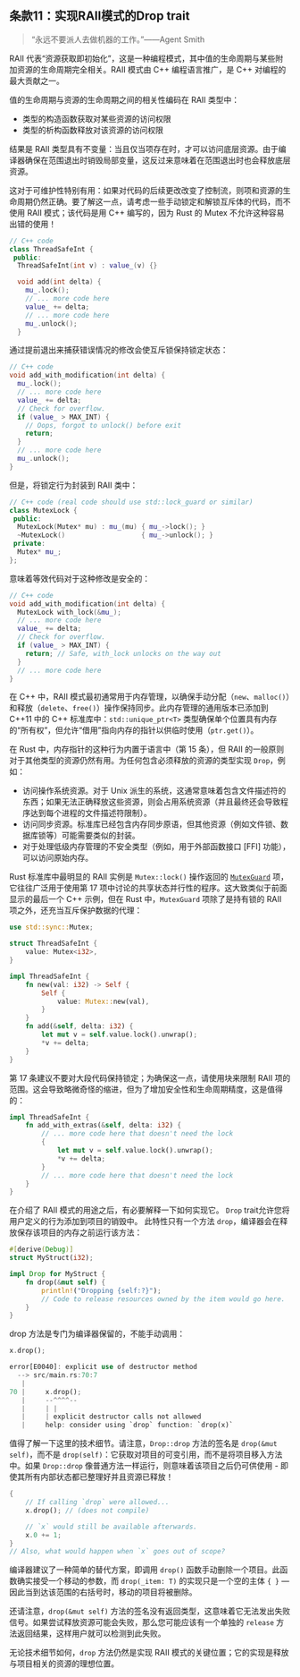 ## 条款11：实现RAII模式的Drop trait

> “永远不要派人去做机器的工作。”——Agent Smith

RAII 代表“资源获取即初始化”，这是一种编程模式，其中值的生命周期与某些附加资源的生命周期完全相关。RAII 模式由 C++ 编程语言推广，是 C++ 对编程的最大贡献之一。

值的生命周期与资源的生命周期之间的相关性编码在 RAII 类型中：

* 类型的构造函数获取对某些资源的访问权限
* 类型的析构函数释放对该资源的访问权限

结果是 RAII 类型具有不变量：当且仅当项存在时，才可以访问底层资源。由于编译器确保在范围退出时销毁局部变量，这反过来意味着在范围退出时也会释放底层资源。

这对于可维护性特别有用：如果对代码的后续更改改变了控制流，则项和资源的生命周期仍然正确。要了解这一点，请考虑一些手动锁定和解锁互斥体的代码，而不使用 RAII 模式；该代码是用 C++ 编写的，因为 Rust 的 Mutex 不允许这种容易出错的使用！

```cpp
// C++ code
class ThreadSafeInt {
 public:
  ThreadSafeInt(int v) : value_(v) {}

  void add(int delta) {
    mu_.lock();
    // ... more code here
    value_ += delta;
    // ... more code here
    mu_.unlock();
  }
```

通过提前退出来捕获错误情况的修改会使互斥锁保持锁定状态：

```cpp
// C++ code
void add_with_modification(int delta) {
  mu_.lock();
  // ... more code here
  value_ += delta;
  // Check for overflow.
  if (value_ > MAX_INT) {
    // Oops, forgot to unlock() before exit
    return;
  }
  // ... more code here
  mu_.unlock();
}
```

但是，将锁定行为封装到 RAII 类中：

```cpp
// C++ code (real code should use std::lock_guard or similar)
class MutexLock {
 public:
  MutexLock(Mutex* mu) : mu_(mu) { mu_->lock(); }
  ~MutexLock()                   { mu_->unlock(); }
 private:
  Mutex* mu_;
};
```

意味着等效代码对于这种修改是安全的：

```cpp
// C++ code
void add_with_modification(int delta) {
  MutexLock with_lock(&mu_);
  // ... more code here
  value_ += delta;
  // Check for overflow.
  if (value_ > MAX_INT) {
    return; // Safe, with_lock unlocks on the way out
  }
  // ... more code here
}
```

在 C++ 中，RAII 模式最初通常用于内存管理，以确保手动分配（`new`、`malloc()`）和释放（`delete`、`free()`）操作保持同步。此内存管理的通用版本已添加到 C++11 中的 C++ 标准库中：`std::unique_ptr<T>` 类型确保单个位置具有内存的“所有权”，但允许“借用”指向内存的指针以供临时使用（`ptr.get()`）。

在 Rust 中，内存指针的这种行为内置于语言中（第 15 条），但 RAII 的一般原则对于其他类型的资源仍然有用。为任何包含必须释放的资源的类型实现 `Drop`，例如：

* 访问操作系统资源。对于 Unix 派生的系统，这通常意味着包含文件描述符的东西；如果无法正确释放这些资源，则会占用系统资源（并且最终还会导致程序达到每个进程的文件描述符限制）。
* 访问同步资源。标准库已经包含内存同步原语，但其他资源（例如文件锁、数据库锁等）可能需要类似的封装。
* 对于处理低级内存管理的不安全类型（例如，用于外部函数接口 [FFI] 功能），可以访问原始内存。

Rust 标准库中最明显的 RAII 实例是 `Mutex::lock()` 操作返回的 [`MutexGuard`](https://doc.rust-lang.org/std/sync/struct.MutexGuard.html) 项，它往往广泛用于使用第 17 项中讨论的共享状态并行性的程序。这大致类似于前面显示的最后一个 C++ 示例，但在 Rust 中，`MutexGuard` 项除了是持有锁的 RAII 项之外，还充当互斥保护数据的代理：

```rust
use std::sync::Mutex;

struct ThreadSafeInt {
    value: Mutex<i32>,
}

impl ThreadSafeInt {
    fn new(val: i32) -> Self {
        Self {
            value: Mutex::new(val),
        }
    }
    fn add(&self, delta: i32) {
        let mut v = self.value.lock().unwrap();
        *v += delta;
    }
}
```

第 17 条建议不要对大段代码保持锁定；为确保这一点，请使用块来限制 RAII 项的范围。这会导致略微奇怪的缩进，但为了增加安全性和生命周期精度，这是值得的：

```rust
impl ThreadSafeInt {
    fn add_with_extras(&self, delta: i32) {
        // ... more code here that doesn't need the lock
        {
            let mut v = self.value.lock().unwrap();
            *v += delta;
        }
        // ... more code here that doesn't need the lock
    }
}
```

在介绍了 RAII 模式的用途之后，有必要解释一下如何实现它。 `Drop` trait允许您将用户定义的行为添加到项目的销毁中。 此特性只有一个方法 `drop`，编译器会在释放保存该项目的内存之前运行该方法：

```rust
#[derive(Debug)]
struct MyStruct(i32);

impl Drop for MyStruct {
    fn drop(&mut self) {
        println!("Dropping {self:?}");
        // Code to release resources owned by the item would go here.
    }
}
```

drop 方法是专门为编译器保留的，不能手动调用：

```rust
x.drop();
```
```rust
error[E0040]: explicit use of destructor method
  --> src/main.rs:70:7
   |
70 |     x.drop();
   |     --^^^^--
   |     | |
   |     | explicit destructor calls not allowed
   |     help: consider using `drop` function: `drop(x)`
```

值得了解一下这里的技术细节。请注意，`Drop::drop` 方法的签名是 `drop(&mut self)`，而不是 `drop(self)`：它获取对项目的可变引用，而不是将项目移入方法中。如果 `Drop::drop` 像普通方法一样运行，则意味着该项目之后仍可供使用 - 即使其所有内部状态都已整理好并且资源已释放！

```rust
{
    // If calling `drop` were allowed...
    x.drop(); // (does not compile)

    // `x` would still be available afterwards.
    x.0 += 1;
}
// Also, what would happen when `x` goes out of scope?
```

编译器建议了一种简单的替代方案，即调用 `drop()` 函数手动删除一个项目。此函数确实接受一个移动的参数，而 `drop(_item: T)` 的实现只是一个空的主体 `{ }` — 因此当到达该范围的右括号时，移动的项目将被删除。

还请注意，`drop(&mut self)` 方法的签名没有返回类型，这意味着它无法发出失败信号。如果尝试释放资源可能会失败，那么您可能应该有一个单独的 `release` 方法返回结果，这样用户就可以检测到此失败。

无论技术细节如何，`drop` 方法仍然是实现 RAII 模式的关键位置；它的实现是释放与项目相关的资源的理想位置。

